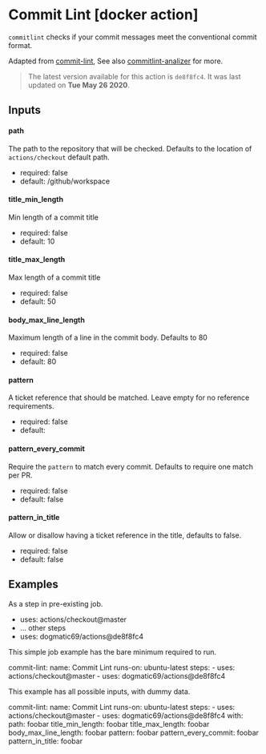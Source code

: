 <!-- NOTICE: Auto generated file! -->
# Commit Lint [docker action]

`commitlint` checks if your commit messages meet the conventional commit
format.

Adapted from [commit-lint], See also [commitlint-analizer] for more.

[commitlint-analizer]: https://github.com/semantic-release/commit-analyzer
[commit-lint]: https://github.com/conventional-changelog/commitlint


> The latest version available for this action is `de8f8fc4`. It was last
updated on **Tue May 26 2020**.

## Inputs

#### path

The path to the repository that will be checked. Defaults to the location
of `actions/checkout` default path.


- required: false
- default: /github/workspace

#### title_min_length

Min length of a commit title


- required: false
- default: 10

#### title_max_length

Max length of a commit title


- required: false
- default: 50

#### body_max_line_length

Maximum length of a line in the commit body. Defaults to 80


- required: false
- default: 80

#### pattern

A ticket reference that should be matched. Leave empty for no reference
requirements.


- required: false
- default: 

#### pattern_every_commit

Require the `pattern` to match every commit. Defaults to require one
match per PR.


- required: false
- default: false

#### pattern_in_title

Allow or disallow having a ticket reference in the title, defaults to
  false.


- required: false
- default: false


## Examples

As a step in pre-existing job.

  - uses: actions/checkout@master
  - ... other steps
  - uses: dogmatic69/actions@de8f8fc4


This simple job example has the bare minimum required to run.

  commit-lint:
    name: Commit Lint
    runs-on: ubuntu-latest
    steps:
      - uses: actions/checkout@master
      - uses: dogmatic69/actions@de8f8fc4

This example has all possible inputs, with dummy data.

  commit-lint:
    name: Commit Lint
      runs-on: ubuntu-latest
      steps:
        - uses: actions/checkout@master
        - uses: dogmatic69/actions@de8f8fc4
        with:
          path: foobar
          title_min_length: foobar
          title_max_length: foobar
          body_max_line_length: foobar
          pattern: foobar
          pattern_every_commit: foobar
          pattern_in_title: foobar
